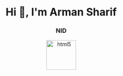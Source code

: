 <h1 align="center">Hi 👋, I'm Arman Sharif</h1>

<h3 align="center">NID</h3>
<p align="center"> 
<img src="[https://raw.githubusercontent.com/devicons/devicon/master/icons/html5/html5-original-wordmark.svg](https://encrypted-tbn0.gstatic.com/images?q=tbn:ANd9GcSUknAXMBvEi8ZpOLjuynao8SNak9Oi2NnEmA&s)" alt="html5" width="80" height="80"/>
</p>
